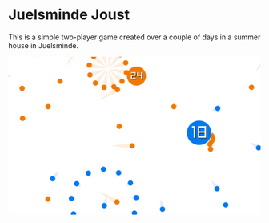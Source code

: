 # Juelsminde Joust

This is a simple two-player game created over a couple of days in a summer house in Juelsminde.

![](screenshot-2.png)
